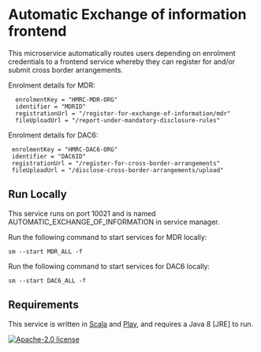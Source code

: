 # Automatic Exchange of information frontend

This microservice automatically routes users depending on enrolment credentials to a frontend service whereby they can register for and/or submit cross border arrangements.

Enrolment details for MDR: 

      enrolmentKey = "HMRC-MDR-ORG"  
      identifier = "MDRID"  
      registrationUrl = "/register-for-exchange-of-information/mdr"
      fileUploadUrl = "/report-under-mandatory-disclosure-rules"
  
  Enrolment details for DAC6: 

     enrolmentKey = "HMRC-DAC6-ORG"  
     identifier = "DAC6ID"
     registrationUrl = "/register-for-cross-border-arrangements"
     fileUploadUrl = "/disclose-cross-border-arrangements/upload"



## Run Locally

This service runs on port 10021 and is named AUTOMATIC_EXCHANGE_OF_INFORMATION in service manager. 

Run the following command to start services for MDR locally:

    sm --start MDR_ALL -f
    
Run the following command to start services for DAC6 locally:

    sm --start DAC6_ALL -f
    
## Requirements

This service is written in [Scala](http://www.scala-lang.org/) and [Play](http://playframework.com/), and requires a Java 8 [JRE] to run.

[![Apache-2.0 license](http://img.shields.io/badge/license-Apache-brightgreen.svg)](http://www.apache.org/licenses/LICENSE-2.0.html)
